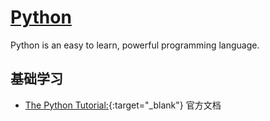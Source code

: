 # [Python](https://openset.github.io/Python/)
Python is an easy to learn, powerful programming language.

## 基础学习
- [The Python Tutorial:](https://docs.python.org/3/tutorial/index.html){:target="_blank"} 官方文档
